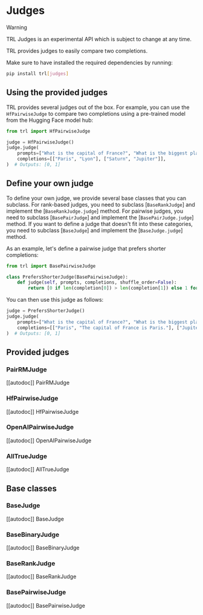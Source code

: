 # Judges

> [!WARNING]
> TRL Judges is an experimental API which is subject to change at any time.

TRL provides judges to easily compare two completions.

Make sure to have installed the required dependencies by running:

```bash
pip install trl[judges]
```

## Using the provided judges

TRL provides several judges out of the box. For example, you can use the `HfPairwiseJudge` to compare two completions using a pre-trained model from the Hugging Face model hub:

```python
from trl import HfPairwiseJudge

judge = HfPairwiseJudge()
judge.judge(
    prompts=["What is the capital of France?", "What is the biggest planet in the solar system?"],
    completions=[["Paris", "Lyon"], ["Saturn", "Jupiter"]],
)  # Outputs: [0, 1]
```

## Define your own judge

To define your own judge, we provide several base classes that you can subclass. For rank-based judges, you need to subclass [`BaseRankJudge`] and implement the [`BaseRankJudge.judge`] method. For pairwise judges, you need to subclass [`BasePairJudge`] and implement the [`BasePairJudge.judge`] method. If you want to define a judge that doesn't fit into these categories, you need to subclass [`BaseJudge`] and implement the [`BaseJudge.judge`] method.

As an example, let's define a pairwise judge that prefers shorter completions:

```python
from trl import BasePairwiseJudge

class PrefersShorterJudge(BasePairwiseJudge):
    def judge(self, prompts, completions, shuffle_order=False):
        return [0 if len(completion[0]) > len(completion[1]) else 1 for completion in completions]
```

You can then use this judge as follows:

```python
judge = PrefersShorterJudge()
judge.judge(
    prompts=["What is the capital of France?", "What is the biggest planet in the solar system?"],
    completions=[["Paris", "The capital of France is Paris."], ["Jupiter is the biggest planet in the solar system.", "Jupiter"]],
)  # Outputs: [0, 1]
```

## Provided judges

### PairRMJudge

[[autodoc]] PairRMJudge

### HfPairwiseJudge

[[autodoc]] HfPairwiseJudge

### OpenAIPairwiseJudge

[[autodoc]] OpenAIPairwiseJudge

### AllTrueJudge

[[autodoc]] AllTrueJudge

## Base classes

### BaseJudge

[[autodoc]] BaseJudge

### BaseBinaryJudge

[[autodoc]] BaseBinaryJudge

### BaseRankJudge

[[autodoc]] BaseRankJudge

### BasePairwiseJudge

[[autodoc]] BasePairwiseJudge
